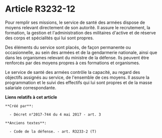# Article R3232-12

Pour remplir ses missions, le service de santé des armées dispose de moyens relevant directement de son autorité. Il assure
le recrutement, la formation, la gestion et l'administration des militaires d'active et de réserve des corps et spécialités
qui lui sont propres. 

Des éléments du service sont placés, de façon permanente ou occasionnelle, au sein des armées et de la gendarmerie nationale,
ainsi que dans les organismes relevant du ministre de la défense. Ils peuvent être renforcés par des moyens propres à ces
formations et organismes.

Le service de santé des armées contrôle la capacité, au regard des objectifs assignés au service, de l'ensemble de ces
moyens. Il assure la programmation et le suivi des effectifs qui lui sont propres et de la masse salariale correspondante.

**Liens relatifs à cet article**

	**Créé par**:

	  - Décret n°2017-744 du 4 mai 2017 - art. 3

	**Anciens textes**:

	  - Code de la défense. - art. R3233-2 (T)
